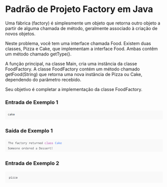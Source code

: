# Padrão de Projeto Factory em Java

 Uma fábrica (factory) é simplesmente um objeto que retorna outro objeto a partir de alguma chamada de método, geralmente associado à criação de novos objetos.

 Neste problema, você tem uma interface chamada Food. Existem duas classes, Pizza e Cake, que implementam a interface Food. Ambas contêm um método chamado getType().

 A função principal, na classe Main, cria uma instância da classe FoodFactory. A classe FoodFactory contém um método chamado getFood(String) que retorna uma nova instância de Pizza ou Cake, dependendo do parâmetro recebido.

 Seu objetivo é completar a implementação da classe FoodFactory.

 ### Entrada de Exemplo 1
 ![imagens/img1.png](imagens/img1.png)

 ### Saída de Exemplo 1
 ![imagens/img2.png](imagens/img2.png)

 ### Entrada de Exemplo 2
 ![imagens/img3.png](imagens/img3.png)

